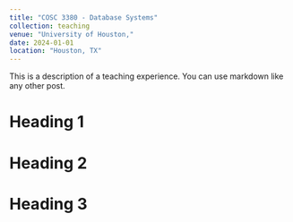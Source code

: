 ```yaml
---
title: "COSC 3380 - Database Systems"
collection: teaching
venue: "University of Houston,"
date: 2024-01-01
location: "Houston, TX"
---
```


This is a description of a teaching experience. You can use markdown like any other post.

Heading 1
======

Heading 2
======

Heading 3
======